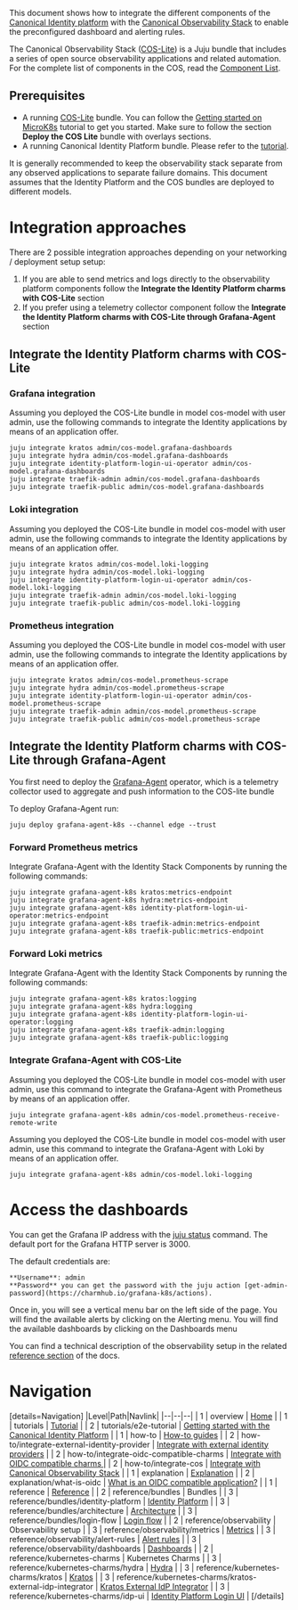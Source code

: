 This document shows how to integrate the different components of the [Canonical Identity platform]() with the [Canonical Observability Stack](https://charmhub.io/topics/canonical-observability-stack) to enable the preconfigured dashboard and alerting rules.

The Canonical Observability Stack ([COS-Lite](https://charmhub.io/topics/canonical-observability-stack)) is a Juju bundle that includes a series of open source observability applications and related automation. For the complete list of components in the COS, read the [Component List](https://charmhub.io/topics/canonical-observability-stack/editions/lite).

## Prerequisites

- A running [COS-Lite](https://charmhub.io/topics/canonical-observability-stack) bundle. You can follow the [Getting started on MicroK8s](https://charmhub.io/topics/canonical-observability-stack/tutorials/install-microk8s) tutorial to get you started. Make sure to follow the section **Deploy the COS Lite** bundle with overlays sections.
- A running Canonical Identity Platform bundle. Please refer to the [tutorial]().

It is generally recommended to keep the observability stack separate from any observed applications to separate failure domains. This document assumes that the Identity Platform and the COS bundles are deployed to different models.

# Integration approaches

There are 2 possible  integration approaches depending on your networking / deployment setup setup:

1. If you are able to send metrics and logs directly to the observability platform components follow the **Integrate the Identity Platform charms with COS-Lite** section
2. If you prefer using a telemetry collector component follow the **Integrate the Identity Platform charms with COS-Lite through Grafana-Agent** section

## Integrate the Identity Platform charms with COS-Lite 
### Grafana integration 
Assuming you deployed the COS-Lite bundle in model cos-model with user admin, use the following commands to integrate the Identity applications by means of an application offer.

```
juju integrate kratos admin/cos-model.grafana-dashboards
juju integrate hydra admin/cos-model.grafana-dashboards
juju integrate identity-platform-login-ui-operator admin/cos-model.grafana-dashboards
juju integrate traefik-admin admin/cos-model.grafana-dashboards
juju integrate traefik-public admin/cos-model.grafana-dashboards
```

### Loki integration 
Assuming you deployed the COS-Lite bundle in model cos-model with user admin, use the following commands to integrate the Identity applications by means of an application offer.
```
juju integrate kratos admin/cos-model.loki-logging
juju integrate hydra admin/cos-model.loki-logging
juju integrate identity-platform-login-ui-operator admin/cos-model.loki-logging
juju integrate traefik-admin admin/cos-model.loki-logging
juju integrate traefik-public admin/cos-model.loki-logging
```

### Prometheus integration 
Assuming you deployed the COS-Lite bundle in model cos-model with user admin, use the following commands to integrate the Identity applications by means of an application offer.
```
juju integrate kratos admin/cos-model.prometheus-scrape
juju integrate hydra admin/cos-model.prometheus-scrape
juju integrate identity-platform-login-ui-operator admin/cos-model.prometheus-scrape
juju integrate traefik-admin admin/cos-model.prometheus-scrape
juju integrate traefik-public admin/cos-model.prometheus-scrape
```

## Integrate the Identity Platform charms with COS-Lite through Grafana-Agent

You first need to deploy the [Grafana-Agent](https://charmhub.io/grafana-agent-k8s) operator, which is a telemetry collector used to aggregate and push information to the COS-lite bundle

To deploy Grafana-Agent run:
```
juju deploy grafana-agent-k8s --channel edge --trust
```

### Forward Prometheus metrics
Integrate Grafana-Agent with the Identity Stack Components by running the following commands:
```
juju integrate grafana-agent-k8s kratos:metrics-endpoint
juju integrate grafana-agent-k8s hydra:metrics-endpoint
juju integrate grafana-agent-k8s identity-platform-login-ui-operator:metrics-endpoint
juju integrate grafana-agent-k8s traefik-admin:metrics-endpoint
juju integrate grafana-agent-k8s traefik-public:metrics-endpoint
```

### Forward Loki metrics
Integrate Grafana-Agent with the Identity Stack Components by running the following commands:
```
juju integrate grafana-agent-k8s kratos:logging
juju integrate grafana-agent-k8s hydra:logging
juju integrate grafana-agent-k8s identity-platform-login-ui-operator:logging
juju integrate grafana-agent-k8s traefik-admin:logging
juju integrate grafana-agent-k8s traefik-public:logging
```

### Integrate Grafana-Agent with COS-Lite
Assuming you deployed the COS-Lite bundle in model cos-model with user admin, use this command to integrate the Grafana-Agent with Prometheus by means of an application offer.
```
juju integrate grafana-agent-k8s admin/cos-model.prometheus-receive-remote-write
```

Assuming you deployed the COS-Lite bundle in model cos-model with user admin, use this command to integrate the Grafana-Agent with Loki by means of an application offer.
```
juju integrate grafana-agent-k8s admin/cos-model.loki-logging
```

# Access the dashboards
You can get the Grafana IP address with the [juju status](https://juju.is/docs/juju/status) command. The default port for the Grafana HTTP server is 3000.

The default credentials are:
```
**Username**: admin 
**Password** you can get the password with the juju action [get-admin-password](https://charmhub.io/grafana-k8s/actions).
```

Once in, you will see a vertical menu bar on the left side of the page. You will find the available alerts by clicking on the Alerting menu. You will find the available dashboards by clicking on the Dashboards menu

You can find a technical description of the observability setup in the related [reference section]() of the docs.

# Navigation
[details=Navigation]
|Level|Path|Navlink|
|--|--|--|
| 1 | overview | [Home]() |
| 1 | tutorials | [Tutorial]() |
| 2 | tutorials/e2e-tutorial | [Getting started with the Canonical Identity Platform]() |
| 1 | how-to | [How-to guides]() |
| 2 | how-to/integrate-external-identity-provider | [Integrate with external identity providers]() |
| 2 | how-to/integrate-oidc-compatible-charms | [Integrate with OIDC compatible charms ]() |
| 2 | how-to/integrate-cos | [Integrate with Canonical Observability Stack]() |
| 1 | explanation | [Explanation]() |
| 2 | explanation/what-is-oidc | [What is an OIDC compatible application?]() |
| 1 | reference | [Reference]() |
| 2 | reference/bundles | Bundles |
| 3 | reference/bundles/identity-platform | [Identity Platform](https://charmhub.io/identity-platform) |
| 3 | reference/bundles/architecture | [Architecture]() |
| 3 | reference/bundles/login-flow | [Login flow]() |
| 2 | reference/observability | Observability setup |
| 3 | reference/observability/metrics | [Metrics]() |
| 3 | reference/observability/alert-rules | [Alert rules]() |
| 3 | reference/observability/dashboards | [Dashboards]() |
| 2 | reference/kubernetes-charms | Kubernetes Charms |
| 3 | reference/kubernetes-charms/hydra | [Hydra](https://charmhub.io/hydra) |
| 3 | reference/kubernetes-charms/kratos | [Kratos](https://charmhub.io/kratos) |
| 3 | reference/kubernetes-charms/kratos-external-idp-integrator | [Kratos External IdP Integrator](https://charmhub.io/kratos-external-idp-integrator) |
| 3 | reference/kubernetes-charms/idp-ui | [Identity Platform Login UI](https://charmhub.io/identity-platform-login-ui-operator) |
[/details]